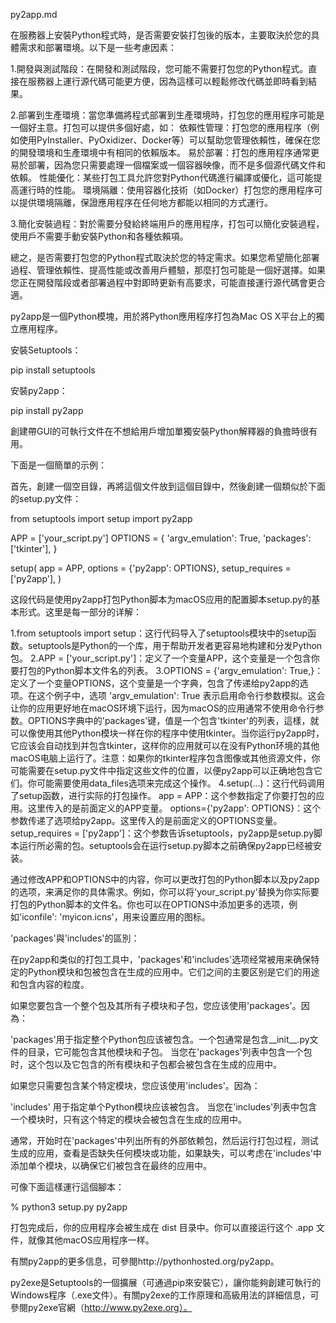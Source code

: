 py2app.md

在服務器上安裝Python程式時，是否需要安裝打包後的版本，主要取決於您的具體需求和部署環境。以下是一些考慮因素：

1.開發與測試階段：在開發和測試階段，您可能不需要打包您的Python程式。直接在服務器上運行源代碼可能更方便，因為這樣可以輕鬆修改代碼並即時看到結果。

2.部署到生產環境：當您準備將程式部署到生產環境時，打包您的應用程序可能是一個好主意。打包可以提供多個好處，如：
依賴性管理：打包您的應用程序（例如使用PyInstaller、PyOxidizer、Docker等）可以幫助您管理依賴性，確保在您的開發環境和生產環境中有相同的依賴版本。
易於部署：打包的應用程序通常更易於部署，因為您只需要處理一個檔案或一個容器映像，而不是多個源代碼文件和依賴。
性能優化：某些打包工具允許您對Python代碼進行編譯或優化，這可能提高運行時的性能。
環境隔離：使用容器化技術（如Docker）打包您的應用程序可以提供環境隔離，保證應用程序在任何地方都能以相同的方式運行。

3.簡化安裝過程：對於需要分發給終端用戶的應用程序，打包可以簡化安裝過程，使用戶不需要手動安裝Python和各種依賴項。

總之，是否需要打包您的Python程式取決於您的特定需求。如果您希望簡化部署過程、管理依賴性、提高性能或改善用戶體驗，那麼打包可能是一個好選擇。如果您正在開發階段或者部署過程中對即時更新有高要求，可能直接運行源代碼會更合適。


py2app是一個Python模塊，用於將Python應用程序打包為Mac OS X平台上的獨立應用程序。

安裝Setuptools：

pip install setuptools

安裝py2app：

pip install py2app

創建帶GUI的可執行文件在不想給用戶增加單獨安裝Python解釋器的負擔時很有用。

下面是一個簡單的示例：

首先，創建一個空目錄，再將這個文件放到這個目錄中，然後創建一個類似於下面的setup.py文件：

from setuptools import setup
import py2app

APP = ['your_script.py']
OPTIONS = {
    'argv_emulation': True,
		'packages': ['tkinter'],
}

setup(
    app = APP,
    options = {'py2app': OPTIONS},
    setup_requires = ['py2app'],
)

这段代码是使用py2app打包Python脚本为macOS应用的配置脚本setup.py的基本形式。这里是每一部分的详解：

1.from setuptools import setup：这行代码导入了setuptools模块中的setup函数。setuptools是Python的一个库，用于帮助开发者更容易地构建和分发Python包。
2.APP = ['your_script.py']：定义了一个变量APP，这个变量是一个包含你要打包的Python脚本文件名的列表。
3.OPTIONS = {'argv_emulation': True,}：定义了一个变量OPTIONS，这个变量是一个字典，包含了传递给py2app的选项。在这个例子中，选项 'argv_emulation': True 表示启用命令行参数模拟。这会让你的应用更好地在macOS环境下运行，因为macOS的应用通常不使用命令行参数。OPTIONS字典中的'packages'键，值是一个包含'tkinter'的列表，這樣，就可以像使用其他Python模块一样在你的程序中使用tkinter。当你运行py2app时，它应该会自动找到并包含tkinter，这样你的应用就可以在没有Python环境的其他macOS电脑上运行了。注意：如果你的tkinter程序包含图像或其他资源文件，你可能需要在setup.py文件中指定这些文件的位置，以便py2app可以正确地包含它们。你可能需要使用data_files选项来完成这个操作。
4.setup(...)：这行代码调用了setup函数，进行实际的打包操作。
app = APP：这个参数指定了你要打包的应用。这里传入的是前面定义的APP变量。
options={'py2app': OPTIONS}：这个参数传递了选项给py2app。这里传入的是前面定义的OPTIONS变量。
setup_requires = ['py2app']：这个参数告诉setuptools，py2app是setup.py脚本运行所必需的包。setuptools会在运行setup.py脚本之前确保py2app已经被安装。

通过修改APP和OPTIONS中的内容，你可以更改打包的Python脚本以及py2app的选项，来满足你的具体需求。例如，你可以将'your_script.py'替换为你实际要打包的Python脚本的文件名。你也可以在OPTIONS中添加更多的选项，例如'iconfile': 'myicon.icns'，用来设置应用的图标。

'packages'與'includes'的區別：

在py2app和类似的打包工具中，'packages'和'includes'选项经常被用来确保特定的Python模块和包被包含在生成的应用中。它们之间的主要区别是它们的用途和包含内容的粒度。

如果您要包含一个整个包及其所有子模块和子包，您应该使用'packages'。因為：

'packages'用于指定整个Python包应该被包含。一个包通常是包含__init__.py文件的目录，它可能包含其他模块和子包。
当您在'packages'列表中包含一个包时，这个包以及它包含的所有模块和子包都会被包含在生成的应用中。

如果您只需要包含某个特定模块，您应该使用'includes'。因為：

'includes' 用于指定单个Python模块应该被包含。
当您在'includes'列表中包含一个模块时，只有这个特定的模块会被包含在生成的应用中。

通常，开始时在'packages'中列出所有的外部依赖包，然后运行打包过程，测试生成的应用，查看是否缺失任何模块或功能，如果缺失，可以考虑在'includes'中添加单个模块，以确保它们被包含在最终的应用中。

可像下面這樣運行這個腳本：

% python3 setup.py py2app

打包完成后，你的应用程序会被生成在 dist 目录中。你可以直接运行这个 .app 文件，就像其他macOS应用程序一样。

有關py2app的更多信息，可參閱http://pythonhosted.org/py2app。

py2exe是Setuptools的一個擴展（可通過pip來安裝它），讓你能夠創建可執行的Windows程序（.exe文件）。有關py2exe的工作原理和高級用法的詳細信息，可參閱py2exe官網（http://www.py2exe.org）。